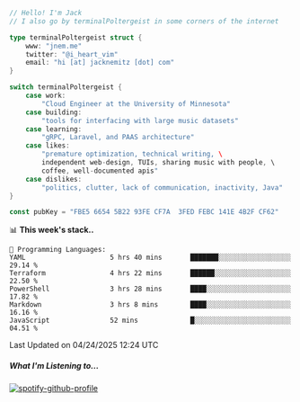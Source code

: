 ```go
// Hello! I'm Jack
// I also go by terminalPoltergeist in some corners of the internet

type terminalPoltergeist struct {
    www: "jnem.me"
    twitter: "@i_heart_vim"
    email: "hi [at] jacknemitz [dot] com"
}

switch terminalPoltergeist {
    case work:
        "Cloud Engineer at the University of Minnesota"
    case building:
        "tools for interfacing with large music datasets"
    case learning:
        "gRPC, Laravel, and PAAS architecture"
    case likes:
        "premature optimization, technical writing, \
        independent web-design, TUIs, sharing music with people, \
        coffee, well-documented apis"
    case dislikes:
        "politics, clutter, lack of communication, inactivity, Java"
}

const pubKey = "FBE5 6654 5B22 93FE CF7A  3FED FEBC 141E 4B2F CF62"
```

<!--START_SECTION:waka-->
📊 **This week's stack..** 

```text
💬 Programming Languages: 
YAML                     5 hrs 40 mins       ███████░░░░░░░░░░░░░░░░░░   29.14 % 
Terraform                4 hrs 22 mins       ██████░░░░░░░░░░░░░░░░░░░   22.50 % 
PowerShell               3 hrs 28 mins       ████░░░░░░░░░░░░░░░░░░░░░   17.82 % 
Markdown                 3 hrs 8 mins        ████░░░░░░░░░░░░░░░░░░░░░   16.16 % 
JavaScript               52 mins             █░░░░░░░░░░░░░░░░░░░░░░░░   04.51 % 
```


 Last Updated on 04/24/2025 12:24 UTC
<!--END_SECTION:waka-->

##### What I'm Listening to...

[![spotify-github-profile](https://jnem.me/listening-item?maxAge=2592000)](https://jnem.me/listening)
